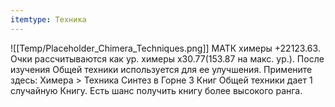 ```yaml
---
itemtype: Техника
---
```

![[Temp/Placeholder_Chimera_Techniques.png]]
МАТК химеры +22123.63. Очки рассчитываются как ур. химеры x30.77(153.87 на макс. ур.). После изучения Общей техники используется для ее улучшения. Примените здесь: Химера > Техника Синтез в Горне 3 Книг Общей техники дает 1 случайную Книгу. Есть шанс получить книгу более высокого ранга.
